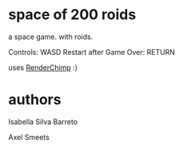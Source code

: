 # space of 200 roids

a space game. with roids.

Controls: WASD
Restart after Game Over: RETURN

uses [RenderChimp](http://fileadmin.cs.lth.se/cs/Education/EDAN35/RenderChimp/Doc/) :)



# authors

Isabella Silva Barreto  

Axel Smeets
